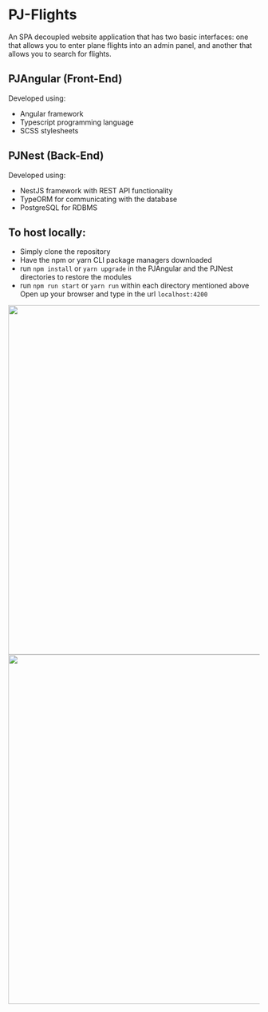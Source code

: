# PJ-Flights

An SPA decoupled website application that has two basic interfaces: one that allows you to enter plane flights into an admin panel, and another that allows you to search for flights.

## PJAngular (Front-End)
Developed using:
- Angular framework
- Typescript programming language
- SCSS stylesheets

## PJNest (Back-End)
Developed using:
- NestJS framework with REST API functionality
- TypeORM for communicating with the database
- PostgreSQL for RDBMS

## To host locally:
- Simply clone the repository
- Have the npm or yarn CLI package managers downloaded
- run `npm install` or `yarn upgrade` in the PJAngular and the PJNest directories to restore the modules
- run `npm run start` or `yarn run` within each directory mentioned above
Open up your browser and type in the url `localhost:4200`


<img src="https://github.com/ParmbeerJohal/PJ-Flights/blob/master/PJAngular/src/assets/home_page.png" width="700px"/>
<br>
<img src="https://github.com/ParmbeerJohal/PJ-Flights/blob/master/PJAngular/src/assets/admin_page.png" width="700px"/>
